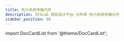 ```yaml
---
title: 热力系统传输元件
description: IESLab 规划设计平台-元件库-热力系统传输元件
sidebar_position: 60
---
```



import DocCardList from '@theme/DocCardList';

<DocCardList />
